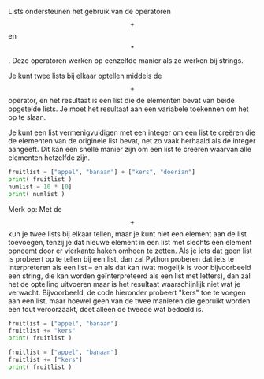Lists ondersteunen het gebruik van de operatoren $$+$$ en $$*$$. Deze
operatoren werken op eenzelfde manier als ze werken bij strings.

Je kunt twee lists bij elkaar optellen middels de $$+$$ operator, en het
resultaat is een list die de elementen bevat van beide opgetelde lists.
Je moet het resultaat aan een variabele toekennen om het op te slaan.

Je kunt een list vermenigvuldigen met een integer om een list te creëren
die de elementen van de originele list bevat, net zo vaak herhaald als
de integer aangeeft. Dit kan een snelle manier zijn om een list te
creëren waarvan alle elementen hetzelfde zijn.

```python
fruitlist = ["appel", "banaan"] + ["kers", "doerian"]
print( fruitlist )
numlist = 10 * [0]
print( numlist )
```

Merk op: Met de $$+$$ kun je twee lists bij elkaar tellen, maar je kunt
niet een element aan de list toevoegen, tenzij je dat nieuwe element in
een list met slechts één element opneemt door er vierkante haken omheen
te zetten. Als je iets dat geen list is probeert op te tellen bij een
list, dan zal Python proberen dat iets te interpreteren als een list –
en als dat kan (wat mogelijk is voor bijvoorbeeld een string, die kan
worden geïnterpreteerd als een list met letters), dan zal het de
optelling uitvoeren maar is het resultaat waarschijnlijk niet wat je
verwacht. Bijvoorbeeld, de code hieronder probeert "kers" toe te voegen
aan een list, maar hoewel geen van de twee manieren die gebruikt worden
een fout veroorzaakt, doet alleen de tweede wat bedoeld is.

```python
fruitlist = ["appel", "banaan"]
fruitlist += "kers"
print( fruitlist )

fruitlist = ["appel", "banaan"]
fruitlist += ["kers"]
print( fruitlist )
```
